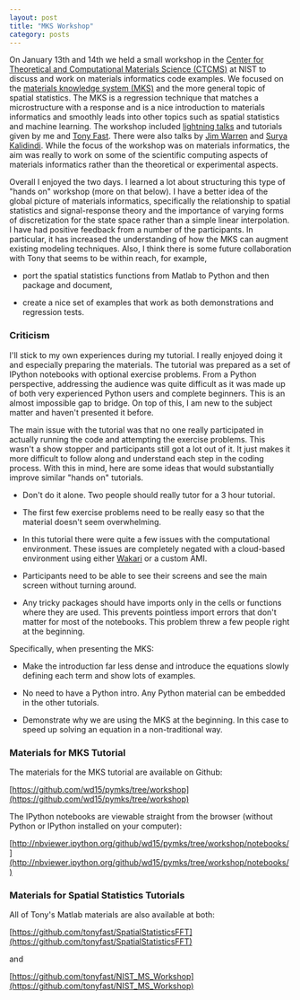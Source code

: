 ```yaml
---
layout: post
title: "MKS Workshop"
category: posts
---
```


On January 13th and 14th we held a small workshop in the
[Center for Theoretical and Computational Materials Science (CTCMS)](http://www.nist.gov/mml/ctcms/)
at NIST to discuss and work on materials informatics code examples. We
focused on the
[materials knowledge system (MKS)](http://nbviewer.ipython.org/github/wd15/pymks/blob/master/notebooks/02%20-%20MKS%20Intro.ipynb)
and the more general topic of spatial statistics. The MKS is a
regression technique that matches a microstructure with a response and
is a nice introduction to materials informatics and smoothly leads
into other topics such as spatial statistics and machine learning. The
workshop included
[lightning talks](https://github.com/wd15/pymks/wiki/Workshop-Schedule#lightning-talks)
and tutorials given by me and
[Tony Fast](http://mined.gatech.edu/the-ga-tech-mined-research-group/ga-tech-mined-research-group-tony-fast).
There were also talks by
[Jim Warren](http://www.nist.gov/mml/james-warren.cfm) and
[Surya Kalidindi](https://github.com/wd15/pymks/wiki/Workshop-Schedule#surya-kalidindi-talk). While
the focus of the workshop was on materials informatics, the aim was
really to work on some of the scientific computing aspects of
materials informatics rather than the theoretical or experimental
aspects.

Overall I enjoyed the two days. I learned a lot about structuring this
type of "hands on" workshop (more on that below). I have a better idea
of the global picture of materials informatics, specifically the
relationship to spatial statistics and signal-response theory and the
importance of varying forms of discretization for the state space
rather than a simple linear interpolation. I have had positive
feedback from a number of the participants. In particular, it has
increased the understanding of how the MKS can augment existing
modeling techniques. Also, I think there is some future collaboration
with Tony that seems to be within reach, for example,

 - port the spatial statistics functions from Matlab to Python and
   then package and document,
 
 - create a nice set of examples that work as both demonstrations and
   regression tests.

### Criticism

I'll stick to my own experiences during my tutorial. I really enjoyed
doing it and especially preparing the materials. The tutorial was
prepared as a set of IPython notebooks with optional exercise
problems. From a Python perspective, addressing the audience was quite
difficult as it was made up of both very experienced Python users and
complete beginners. This is an almost impossible gap to bridge. On top
of this, I am new to the subject matter and haven't presented it
before.

The main issue with the tutorial was that no one really participated
in actually running the code and attempting the exercise
problems. This wasn't a show stopper and participants still got a lot
out of it. It just makes it more difficult to follow along and
understand each step in the coding process. With this in mind, here
are some ideas that would substantially improve similar "hands on"
tutorials.

 - Don't do it alone. Two people should really tutor for a 3 hour
   tutorial.

 - The first few exercise problems need to be really easy so that the
   material doesn't seem overwhelming.

 - In this tutorial there were quite a few issues with the
   computational environment. These issues are completely negated with
   a cloud-based environment using either
   [Wakari](https://www.wakari.io/) or a custom AMI.
 
 - Participants need to be able to see their screens and see the main
   screen without turning around.
 
 - Any tricky packages should have imports only in the cells or
   functions where they are used. This prevents pointless import
   errors that don't matter for most of the notebooks. This problem
   threw a few people right at the beginning.
 
 Specifically, when presenting the MKS:

 - Make the introduction far less dense and introduce the equations
   slowly defining each term and show lots of examples.
 
 - No need to have a Python intro. Any Python material can be embedded
   in the other tutorials.
   
 - Demonstrate why we are using the MKS at the beginning. In this case
   to speed up solving an equation in a non-traditional way.

### Materials for MKS Tutorial

The materials for the MKS tutorial are available on Github:

[https://github.com/wd15/pymks/tree/workshop](https://github.com/wd15/pymks/tree/workshop)

The IPython notebooks are viewable straight from the browser (without
Python or IPython installed on your computer):

[http://nbviewer.ipython.org/github/wd15/pymks/tree/workshop/notebooks/](http://nbviewer.ipython.org/github/wd15/pymks/tree/workshop/notebooks/)

### Materials for Spatial Statistics Tutorials

All of Tony's Matlab materials are also available at both:

[https://github.com/tonyfast/SpatialStatisticsFFT](https://github.com/tonyfast/SpatialStatisticsFFT)

and

[https://github.com/tonyfast/NIST_MS_Workshop](https://github.com/tonyfast/NIST_MS_Workshop)


